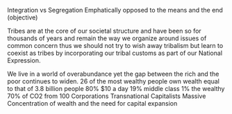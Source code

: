 Integration vs Segregation
Emphatically opposed to the means and the end (objective)

Tribes are at the core of our societal structure and have been so for thousands of years and remain the way we organize around issues of common concern thus we should not try to wish away tribalism but learn to coexist as tribes by incorporating our tribal customs as part of our National Expression.

We live in a world of overabundance yet the gap between the rich and the poor
continues to widen.
26 of the most wealthy people own wealth equal to that of 3.8 billion people
80\% \$10  a day
19\% middle class
1\%  the wealthy
70\% of CO2 from 100 Corporations
Transnational Capitalists
Massive Concentration of wealth and the need for capital expansion

